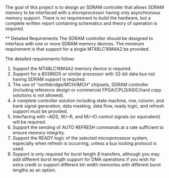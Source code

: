 
The goal of this project is to design an SDRAM controller that allows SDRAM memory to be interfaced
with a microprocessor having only asynchronous memory support. There is no requirement to build the
hardware, but a complete written report containing schematics and theory of operation is required.

** Detailed Requirements
The SDRAM controller should be designed to interface with one or more SDRAM memory devices. The
minimum requirement is that support for a single MT48LC16M4A2 be provided. 

The detailed requirements follow:
1. Support the MT48LC16M4A2 memory device is required.
2. Support for a 80386DX or similar processor with 32-bit data bus not having SDRAM support is
required.
3. The use of “northbridge/MCH/IMCH” chipsets, SDRAM controller (including reference design or
commercial FPGA/CPLD/ASIC/hard copy solutions is not allowed).
4. A complete controller solution including state machine, row, column, and bank signal generation,
data masking, data flow, ready logic, and refresh support must be provided.
5. Interfacing with ~ADS, W/~R, and M/~IO control signals (or equivalent) will be required.
6. Support the sending of AUTO REFRESH commands at a rate sufficient to ensure memory
integrity.
7. Support the READY logic of the selected microprocessor system, especially when refresh is
occurring, unless a bus locking protocol is used.
8. Support is only required for burst length 8 transfers, although you may add different burst length
support for DMA operations if you wish for extra credit or support different bit-width memories
with different burst lengths as an option.
